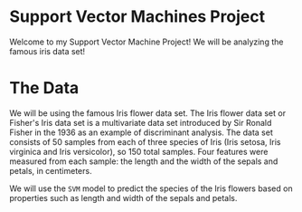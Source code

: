 # Support Vector Machines Project

Welcome to my Support Vector Machine Project! We will be analyzing the famous iris data set!

# The Data

We will be using the famous Iris flower data set.
The Iris flower data set or Fisher's Iris data set is a multivariate data set introduced by Sir Ronald Fisher in the 1936 as an example of discriminant analysis.
The data set consists of 50 samples from each of three species of Iris (Iris setosa, Iris virginica and Iris versicolor), so 150 total samples. Four features were measured from each sample: the length and the width of the sepals and petals, in centimeters.

We will use the ```SVM``` model to predict the species of the Iris flowers based on properties such as length and width of the sepals and petals.
